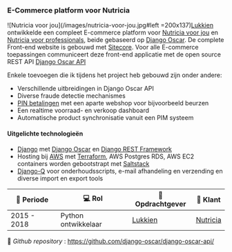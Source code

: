 ### E-Commerce platform voor Nutricia

![Nutricia voor jou](/images/nutricia-voor-jou.jpg#left =200x137)[Lukkien](http://www.lukkien.nl) ontwikkelde een compleet E-commerce platform voor [Nutricia voor jou](https://www.nutriciavoorjou.nl) en [Nutricia voor professionals](https://www.nutriciavoorprofessionals.nl/), beide gebaseerd op [Django Oscar](https://github.com/django-oscar/django-oscar). De complete Front-end website is gebouwd met [Sitecore](https://www.sitecore.com). Voor alle E-commerce toepassingen communiceert deze front-end applicatie met de open source REST API [Django Oscar API](https://django-oscar-api.readthedocs.io/en/latest/)

Enkele toevoegen die ik tijdens het project heb gebouwd zijn onder andere:
- Verschillende uitbreidingen in Django Oscar API
- Diverse fraude detectie mechanismes
- [PIN betalingen](https://payplaza.com/nutricia-implements-point2pay/) met een aparte webshop voor bijvoorbeeld beurzen
- Een realtime voorraad- en verkoop dashboard
- Automatische product synchronisatie vanuit een PIM systeem


#### Uitgelichte technologieën
- [Django](https://www.djangoproject.com/) met [Django Oscar](https://github.com/django-oscar/django-oscar) en [Django REST Framework](https://www.django-rest-framework.org/)
- Hosting bij [AWS](https://aws.amazon.com/) met [Terraform](https://www.terraform.io/), AWS Postgres RDS, AWS EC2 containers worden gebootstrapt met [Saltstack](https://www.saltstack.com/)
- [Django-Q](https://django-q.readthedocs.io/en/latest/) voor onderhoudsscripts, e-mail afhandeling en verzending en diverse import en export tools


| :calendar: Periode | :computer: Rol | :office: Opdrachtgever                | :man: Klant                  |
| ------------------ | -----------------------| ------------------------------------- | ------------------------------------------ |
| 2015 - 2018        | Python ontwikkelaar    | [Lukkien](https://www.lukkien.com/)   | [Nutricia](https://www.nutriciavoorjou.nl) |

:link: _Github repository_ : https://github.com/django-oscar/django-oscar-api/
